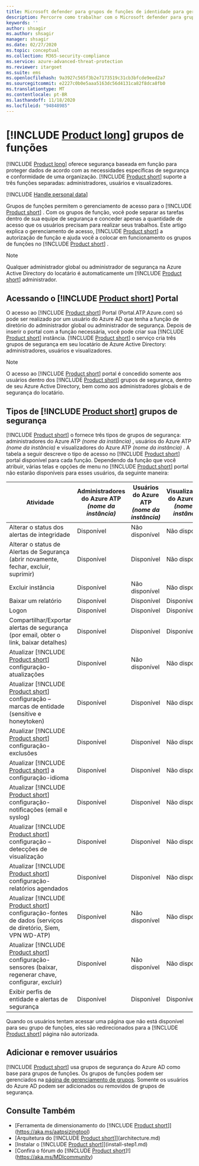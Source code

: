 ```yaml
---
title: Microsoft defender para grupos de funções de identidade para gerenciamento de acesso
description: Percorre como trabalhar com o Microsoft defender para grupos de funções de identidade.
keywords: ''
author: shsagir
ms.author: shsagir
manager: shsagir
ms.date: 02/27/2020
ms.topic: conceptual
ms.collection: M365-security-compliance
ms.service: azure-advanced-threat-protection
ms.reviewer: itargoet
ms.suite: ems
ms.openlocfilehash: 9a3927c565f3b2e7173519c31cb3bfcde9eed2a7
ms.sourcegitcommit: e2227c0b0e5aaa5163dc56d4131ca82f8dca8fb0
ms.translationtype: MT
ms.contentlocale: pt-BR
ms.lasthandoff: 11/18/2020
ms.locfileid: "94848985"
---
```

# <a name="product-long-role-groups"></a>[!INCLUDE [Product long](includes/product-long.md)] grupos de funções

[!INCLUDE [Product long](includes/product-long.md)] oferece segurança baseada em função para proteger dados de acordo com as necessidades específicas de segurança e conformidade de uma organização. [!INCLUDE [Product short](includes/product-short.md)] suporte a três funções separadas: administradores, usuários e visualizadores.

[!INCLUDE [Handle personal data](../includes/gdpr-intro-sentence.md)]

Grupos de funções permitem o gerenciamento de acesso para o [!INCLUDE [Product short](includes/product-short.md)] . Com os grupos de função, você pode separar as tarefas dentro de sua equipe de segurança e conceder apenas a quantidade de acesso que os usuários precisam para realizar seus trabalhos. Este artigo explica o gerenciamento de acesso, [!INCLUDE [Product short](includes/product-short.md)] a autorização de função e ajuda você a colocar em funcionamento os grupos de funções no [!INCLUDE [Product short](includes/product-short.md)] .

> [!NOTE]
> Qualquer administrador global ou administrador de segurança na Azure Active Directory do locatário é automaticamente um [!INCLUDE [Product short](includes/product-short.md)] administrador.

## <a name="accessing-the-product-short-portal"></a>Acessando o [!INCLUDE [Product short](includes/product-short.md)] Portal

O acesso ao [!INCLUDE [Product short](includes/product-short.md)] Portal (Portal.ATP.Azure.com) só pode ser realizado por um usuário do Azure AD que tenha a função de diretório do administrador global ou administrador de segurança. Depois de inserir o portal com a função necessária, você pode criar sua [!INCLUDE [Product short](includes/product-short.md)] instância. [!INCLUDE [Product short](includes/product-short.md)] o serviço cria três grupos de segurança em seu locatário de Azure Active Directory: administradores, usuários e visualizadores.

> [!NOTE]
> O acesso ao [!INCLUDE [Product short](includes/product-short.md)] portal é concedido somente aos usuários dentro dos [!INCLUDE [Product short](includes/product-short.md)] grupos de segurança, dentro de seu Azure Active Directory, bem como aos administradores globais e de segurança do locatário.

## <a name="types-of-product-short-security-groups"></a>Tipos de [!INCLUDE [Product short](includes/product-short.md)] grupos de segurança

[!INCLUDE [Product short](includes/product-short.md)] o fornece três tipos de grupos de segurança: administradores do Azure ATP *(nome da instância)* , usuários do Azure ATP *(nome da instância)* e visualizadores do Azure ATP *(nome da instância)* . A tabela a seguir descreve o tipo de acesso no [!INCLUDE [Product short](includes/product-short.md)] portal disponível para cada função. Dependendo da função que você atribuir, várias telas e opções de menu no [!INCLUDE [Product short](includes/product-short.md)] portal não estarão disponíveis para esses usuários, da seguinte maneira:

|Atividade |Administradores do Azure ATP *(nome da instância)*|Usuários do Azure ATP *(nome da instância)*|Visualizadores do Azure ATP *(nome da instância)*|
|----|----|----|----|
|Alterar o status dos alertas de integridade|Disponível|Não disponível|Não disponível|
|Alterar o status de Alertas de Segurança (abrir novamente, fechar, excluir, suprimir)|Disponível|Disponível|Não disponível|
|Excluir instância|Disponível|Não disponível|Não disponível|
|Baixar um relatório|Disponível|Disponível|Disponível|
|Logon|Disponível|Disponível|Disponível|
|Compartilhar/Exportar alertas de segurança (por email, obter o link, baixar detalhes)|Disponível|Disponível|Disponível|
|Atualizar [!INCLUDE [Product short](includes/product-short.md)] configuração-atualizações|Disponível|Não disponível|Não disponível|
|Atualizar [!INCLUDE [Product short](includes/product-short.md)] configuração – marcas de entidade (sensitive e honeytoken)|Disponível|Disponível|Não disponível|
|Atualizar [!INCLUDE [Product short](includes/product-short.md)] configuração-exclusões|Disponível|Disponível|Não disponível|
|Atualizar [!INCLUDE [Product short](includes/product-short.md)] a configuração-idioma|Disponível|Disponível|Não disponível|
|Atualizar [!INCLUDE [Product short](includes/product-short.md)] configuração-notificações (email e syslog)|Disponível|Disponível|Não disponível|
|Atualizar [!INCLUDE [Product short](includes/product-short.md)] configuração – detecções de visualização|Disponível|Disponível|Não disponível|
|Atualizar [!INCLUDE [Product short](includes/product-short.md)] configuração-relatórios agendados|Disponível|Disponível|Não disponível|
|Atualizar [!INCLUDE [Product short](includes/product-short.md)] configuração-fontes de dados (serviços de diretório, Siem, VPN WD-ATP)|Disponível|Não disponível|Não disponível|
|Atualizar [!INCLUDE [Product short](includes/product-short.md)] configuração-sensores (baixar, regenerar chave, configurar, excluir)|Disponível|Não disponível|Não disponível|
|Exibir perfis de entidade e alertas de segurança|Disponível|Disponível|Disponível|

Quando os usuários tentam acessar uma página que não está disponível para seu grupo de funções, eles são redirecionados para a [!INCLUDE [Product short](includes/product-short.md)] página não autorizada.

## <a name="add-and-remove-users"></a>Adicionar e remover usuários

[!INCLUDE [Product short](includes/product-short.md)] usa grupos de segurança do Azure AD como base para grupos de funções. Os grupos de funções podem ser gerenciados na [página de gerenciamento de grupos](https://aad.portal.azure.com/#blade/Microsoft_AAD_IAM/GroupsManagementMenuBlade/All%20groups). Somente os usuários do Azure AD podem ser adicionados ou removidos de grupos de segurança.

## <a name="see-also"></a>Consulte Também

- [Ferramenta de dimensionamento do [!INCLUDE [Product short](includes/product-short.md)]](https://aka.ms/aatpsizingtool)
- [Arquitetura do [!INCLUDE [Product short](includes/product-short.md)]](architecture.md)
- [Instalar o [!INCLUDE [Product short](includes/product-short.md)]](install-step1.md)
- [Confira o fórum do [!INCLUDE [Product short](includes/product-short.md)]!](https://aka.ms/MDIcommunity)
